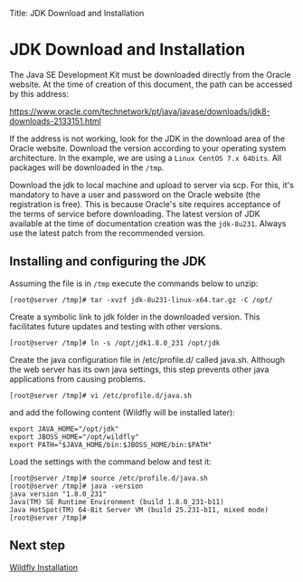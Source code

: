 Title: JDK Download and Installation

# JDK Download and Installation

The Java SE Development Kit must be downloaded directly from the Oracle website. At the time of creation of this document, the path can be accessed by this address:

https://www.oracle.com/technetwork/pt/java/javase/downloads/jdk8-downloads-2133151.html

If the address is not working, look for the JDK in the download area of the Oracle website. Download the version according to your operating system architecture. In the example, we are using a `Linux CentOS 7.x 64bits`. All packages will be downloaded in the `/tmp`.

Download the jdk to local machine and upload to server via scp. For this, it's mandatory to have a user and password on the Oracle website (the registration is free). This is because Oracle's site requires acceptance of the terms of service before downloading. The latest version of JDK available at the time of documentation creation was the `jdk-8u231`. Always use the latest patch from the recommended version.

## Installing and configuring the JDK

Assuming the file is in `/tmp` execute the commands below to unzip:

``` shell
[root@server /tmp]# tar -xvzf jdk-8u231-linux-x64.tar.gz -C /opt/
```
Create a symbolic link to jdk folder in the downloaded version. This facilitates future updates and testing with other versions.

``` shell
[root@server /tmp]# ln -s /opt/jdk1.8.0_231 /opt/jdk
```

Create the java configuration file in /etc/profile.d/ called java.sh. Although the web server has its own java settings, this step prevents other java applications from causing problems.

``` shell
[root@server /tmp]# vi /etc/profile.d/java.sh
```

and add the following content (Wildfly will be installed later):

``` shell
export JAVA_HOME="/opt/jdk"
export JBOSS_HOME="/opt/wildfly"
export PATH="$JAVA_HOME/bin:$JBOSS_HOME/bin:$PATH"
```
Load the settings with the command below and test it:

``` shell
[root@server /tmp]# source /etc/profile.d/java.sh
[root@server /tmp]# java -version
java version "1.8.0_231"
Java(TM) SE Runtime Environment (build 1.8.0_231-b11)
Java HotSpot(TM) 64-Bit Server VM (build 25.231-b11, mixed mode)
[root@server /tmp]#
```

## Next step

[Wildfly Installation][1]

[1]:/en-us/4biz-helium/get-started/installation-and-upgrade/perform-installation/install-wildfly.html
